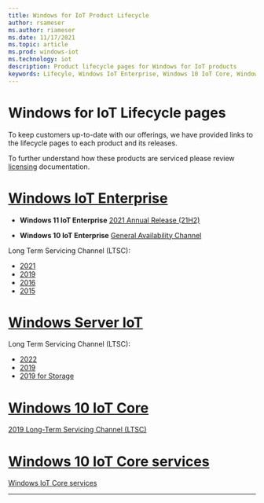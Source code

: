 ```yaml
---
title: Windows for IoT Product Lifecycle
author: rsameser
ms.author: riameser
ms.date: 11/17/2021
ms.topic: article
ms.prod: windows-iot
ms.technology: iot
description: Product lifecycle pages for Windows for IoT products
keywords: Lifecyle, Windows IoT Enterprise, Windows 10 IoT Core, Windows Sever IoT 2022
---
```


# Windows for IoT Lifecycle pages

To keep customers up-to-date with our offerings, we have provided links to the lifecycle pages to each product and its releases.  

To further understand how these products are serviced please review [licensing](../iot-enterprise/Commercialization/Licensing.md) documentation.

# [Windows IoT Enterprise](#tab/2021)

* **Windows 11 IoT Enterprise**
[2021 Annual Release (21H2)](/lifecycle/products/windows-11-iot-enterprise-version-21h2)

* **Windows 10 IoT Enterprise**
[General Availability Channel](/lifecycle/products/windows-10-iot-enterprise)

Long Term Servicing Channel (LTSC):
  * [2021](/lifecycle/products/windows-10-iot-enterprise-ltsc-2021)
  * [2019](/lifecycle/products/windows-10-iot-enterprise-ltsc-2019)
  * [2016](/lifecycle/products/windows-10-iot-enterprise-ltsb-2016)
  * [2015](/lifecycle/products/windows-10-iot-enterprise-2015-ltsb)


# [Windows Server IoT](#tab/2020)
Long Term Servicing Channel (LTSC):
* [2022](/lifecycle/products/windows-server-iot-2022)
* [2019](/lifecycle/products/windows-server-iot-2019)
* [2019 for Storage](/lifecycle/products/windows-server-iot-2019-for-storage)


# [Windows 10 IoT Core](#tab/2019)
[2019 Long-Term Servicing Channel (LTSC)](/lifecycle/products/windows-10-iot-ltsc-2019)

# [Windows 10 IoT Core services](#tab/2018)
[Windows IoT Core services](/lifecycle/products/windows-10-iot-core-services)


---

